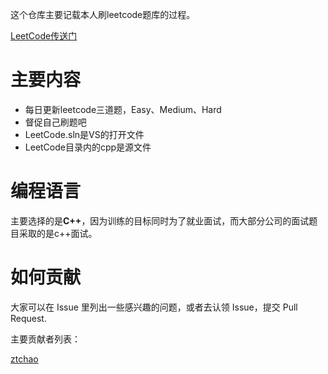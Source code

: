 这个仓库主要记载本人刷leetcode题库的过程。

[LeetCode传送门](https://leetcode.com/)

# 主要内容

- 每日更新leetcode三道题，Easy、Medium、Hard
- 督促自己刷题吧
- LeetCode.sln是VS的打开文件
- LeetCode目录内的cpp是源文件

# 编程语言

主要选择的是**C++**，因为训练的目标同时为了就业面试，而大部分公司的面试题目采取的是c++面试。

# 如何贡献

大家可以在 Issue 里列出一些感兴趣的问题，或者去认领 Issue，提交 Pull Request.

主要贡献者列表：

[ztchao](https://github.com/tuchao1996)